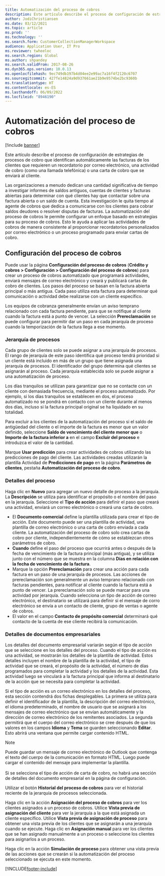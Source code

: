 ```yaml
---
title: Automatización del proceso de cobros
description: Este artículo describe el proceso de configuración de estrategias de procesos de cobro que identifican automáticamente las facturas de los clientes que requieren un recordatorio por correo electrónico, una actividad de cobro o una carta de cobro que se enviará al cliente.
author: JodiChristiansen
ms.date: 03/12/2021
ms.topic: article
ms.prod: ''
ms.technology: ''
ms.search.form: CustomerCollectionManagerWorkspace
audience: Application User, IT Pro
ms.reviewer: twheeloc
ms.search.region: Global
ms.author: shpandey
ms.search.validFrom: 2017-08-26
ms.dyn365.ops.version: 10.0.13
ms.openlocfilehash: 9ec749db197b4d04ee2e99ac7a16f4f2120c6707
ms.sourcegitcommit: 427fe14824a9d937661ae21b9e9574be2bc9360b
ms.translationtype: HT
ms.contentlocale: es-ES
ms.lasthandoff: 06/09/2022
ms.locfileid: "8946190"
---
```

# <a name="collections-process-automation"></a>Automatización del proceso de cobros

[!include [banner](../includes/banner.md)]

Este artículo describe el proceso de configuración de estrategias de procesos de cobro que identifican automáticamente las facturas de los clientes que requieren un recordatorio por correo electrónico, una actividad de cobro (como una llamada telefónica) o una carta de cobro que se enviará al cliente. 

Las organizaciones a menudo dedican una cantidad significativa de tiempo a investigar informes de saldos antiguos, cuentas de clientes y facturas abiertas para determinar con qué clientes hay que contactar sobre una factura abierta o un saldo de cuenta. Esta investigación le quita tiempo al agente de cobros que dedica a comunicarse con los clientes para cobrar saldos deudores o resolver disputas de facturas. La automatización del proceso de cobros le permite configurar un enfoque basado en estrategias para su proceso de cobros. Esto le ayuda a aplicar las actividades de cobros de manera consistente al proporcionar recordatorios personalizados por correo electrónico o un proceso programado para enviar cartas de cobro. 

## <a name="collections-process-setup"></a>Configuración del proceso de cobros
Puede usar la página **Configuración del proceso de cobros** (**Crédito y cobros > Configuración > Configuración del proceso de cobros**) para crear un proceso de cobros automatizado que programará actividades, enviará mensajes de correo electrónico y creará y publicará cartas de cobro de clientes. Los pasos del proceso se basan en la factura abierta principal o más antigua. Cada paso utiliza esta factura para determinar qué comunicación o actividad debe realizarse con un cliente específico.  

Los equipos de cobranza generalmente envían un aviso temprano relacionado con cada factura pendiente, para que se notifique al cliente cuando la factura está a punto de vencer. La selección **Prereclamación** se puede configurar para permitir dar un paso en cada jerarquía de proceso cuando la temporización de la factura llega a ese momento.

### <a name="process-hierarchy"></a>Jerarquía de procesos
Cada grupo de clientes solo se puede asignar a una jerarquía de procesos. El rango de jerarquía de este paso identifica qué proceso tendrá prioridad si un cliente está incluido en más de un grupo que tiene asignada una jerarquía de procesos. El identificador del grupo determina qué clientes se asignarán al proceso. Cada jerarquía establecida solo se puede asignar a una automatización de proceso.

Los días tranquilos se utilizan para garantizar que no se contacte con un cliente con demasiada frecuencia, mediante el proceso automatizado. Por ejemplo, si los días tranquilos se establecen en dos, el proceso automatizado no se pondrá en contacto con un cliente durante al menos dos días, incluso si la factura principal original se ha liquidado en su totalidad. 

Para excluir a los clientes de la automatización del proceso si el saldo de antigüedad del cliente o el importe de la factura es menor que un valor definido, seleccione **Saldo de vencimiento del cliente menor que** o **Importe de la factura inferior a** en el campo **Excluir del proceso** e introduzca el valor de la cantidad.

Marque **Usar predicción** para crear actividades de cobros utilizando las predicciones de pago del cliente. Las actividades creadas utilizarán la plantilla Actividad de **Predicciones de pago** en la página **Parámetros de clientes**, pestaña **Automatización del proceso de cobro**. 

### <a name="process-details"></a>Detalles del proceso
Haga clic en **Nuevo** para agregar un nuevo detalle de proceso a la jerarquía. La **Descripción** se utiliza para identificar el propósito o el nombre del paso en la jerarquía. Seleccione el **Tipo de acción** para definir el paso que creará una actividad, enviará un correo electrónico o creará una carta de cobro. 

- El **Documento comercial** define la plantilla utilizada para crear el tipo de acción. Este documento puede ser una plantilla de actividad, una plantilla de correo electrónico o una carta de cobro enviada a cada cliente. La automatización del proceso de cobro solo crea cartas de cobro por cliente, independientemente de cómo se establezcan otros parámetros de cobro.
- **Cuando** define el paso del proceso que ocurrirá antes o después de la fecha de vencimiento de la factura principal (más antigua), y se utiliza junto con el número que se muestra en la columna **Días en relación con la fecha de vencimiento de la factura**. 
- Marque la opción **Prereclamación** para crear una acción para cada factura en un paso de una jerarquía de procesos. Las acciones de prereclamación son generalmente un aviso temprano relacionado con facturas pendientes, para notificar al cliente cuando la factura está a punto de vencer. La prereclamación solo se puede marcar para una actividad por jerarquía. Cuando selecciona un tipo de acción de correo electrónico, el destinatario se utilizará para definir si el mensaje de corro electrónico se envía a un contacto de cliente, grupo de ventas o agente de cobros. 
- El valor en el campo **Contacto de propósito comercial** determinará qué contacto de la cuenta de ese cliente recibirá la comunicación.

### <a name="business-document-details"></a>Detalles de documentos empresariales
Los detalles del documento empresarial variarán según el tipo de acción que se seleccione en los detalles del proceso. Cuando el tipo de acción es una actividad, se mostrarán los detalles de la plantilla de actividad. Estos detalles incluyen el nombre de la plantilla de la actividad, el tipo de actividad que se creará, el propósito de la actividad, el número de días programados para completar la actividad y los detalles de la actividad. Esta actividad luego se vinculará a la factura principal que informa al destinatario de la acción que se necesita para completar la actividad.

Si el tipo de acción es un correo electrónico en los detalles del proceso, esta sección contendrá dos fichas desplegables. La primera se utiliza para definir el identificador de la plantilla, la descripción del correo electrónico, el idioma predeterminado, el nombre de usuario que se asignará a los mensajes de correo electrónico que se envían automáticamente y la dirección de correo electrónico de los remitentes asociados. La segunda permitirá que el cuerpo del correo electrónico se cree después de que los valores en los campos **Idioma** y **Tema** se guarden seleccionando **Editar**. Esto abrirá una ventana que permite cargar contenido HTML. 

> [!Note]
> Puede guardar un mensaje de correo electrónico de Outlook que contenga el texto del cuerpo de la comunicación en formato HTML. Luego puede cargar el contenido del mensaje para implementar la plantilla. <br> <br> Si se selecciona el tipo de acción de carta de cobro, no habrá una sección de detalles del documento empresarial en la página de configuración.

Utilizar el botón **Historial del proceso de cobros** para ver el historial reciente de la jerarquía de procesos seleccionada. 

Haga clic en la acción **Asignación del proceso de cobros** para ver los clientes asignados a un proceso de cobros. Utilice **Vista previa de asignación del cliente** para ver la jerarquía a la que está asignada un cliente específico. Utilice **Vista previa de asignación de proceso** para obtener una vista previa de los clientes que se asignarán a una jerarquía cuando se ejecute. Haga clic en **Asignación manual** para ver los clientes que se han asignado manualmente a un proceso o seleccione los clientes para asignarlos a un proceso.

Haga clic en la acción **Simulación de proceso** para obtener una vista previa de las acciones que se crearán si la automatización del proceso seleccionado se ejecuta en este momento. 

[!INCLUDE[footer-include](../../includes/footer-banner.md)]
